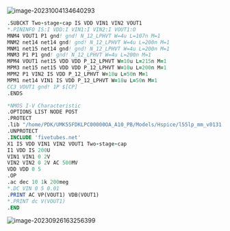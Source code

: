 

![image-20231004134640293](C:\Users\张云鑫\AppData\Roaming\Typora\typora-user-images\image-20231004134640293.png)

```fortran
.SUBCKT Two-stage-cap IS VDD VIN1 VIN2 VOUT1
*.PININFO IS:I VDD:I VIN1:I VIN2:I VOUT1:O
MNM4 VOUT1 P1 gnd! gnd! N_12_LPHVT W=4u L=107n M=1
MNM2 net14 net14 gnd! gnd! N_12_LPHVT W=4u L=200n M=1
MNM1 net15 net14 gnd! gnd! N_12_LPHVT W=4u L=200n M=1
MNM3 P1 P1 gnd! gnd! N_12_LPHVT W=4u L=200n M=1
MPM4 VOUT1 net15 VDD VDD P_12_LPHVT W=10u L=215n M=1
MPM3 net15 net15 VDD VDD P_12_LPHVT W=10u L=200n M=1
MPM2 P1 VIN2 IS VDD P_12_LPHVT W=18u L=50n M=1
MPM1 net14 VIN1 IS VDD P_12_LPHVT W=18u L=50n M=1
CC3 VOUT1 gnd! 1P $[CP]
.ENDS  
```

```fortran
*NMOS I-V Characteristic
.OPTIONS LIST NODE POST
.PROTECT
.lib "/home/PDK/UMK55FDKLPC00000OA_A10_PB/Models/Hspice/l55lp_mm_v0131.lib" tt_lp_hvt12
.UNPROTECT
.INCLUDE 'fivetubes.net'
X1 IS VDD VIN1 VIN2 VOUT1 Two-stage-cap
I1 VDD IS 200U  
VIN1 VIN1 0 2V
VIN2 VIN2 0 2V AC 500MV
VDD VDD 0 5
.OP
.ac dec 10 1k 200meg 
*.DC VIN 0 5 0.01
.PRINT AC VP(VOUT1) VDB(VOUT1)
*.PRINT dc V(VOUT1)
.END 

```



![image-20230926163256399](C:\Users\张云鑫\AppData\Roaming\Typora\typora-user-images\image-20230926163256399.png)



